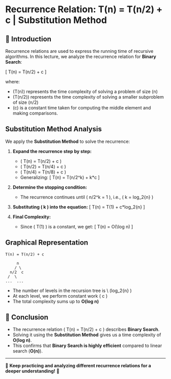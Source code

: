 # **Recurrence Relation: T(n) = T(n/2) + c | Substitution Method** 

## **📌 Introduction**
Recurrence relations are used to express the running time of recursive algorithms. In this lecture, we analyze the recurrence relation for **Binary Search**:

\[ T(n) = T(n/2) + c \]

where:
- \(T(n)\) represents the time complexity of solving a problem of size \(n\)
- \(T(n/2)\) represents the time complexity of solving a smaller subproblem of size \(n/2\)
- \(c\) is a constant time taken for computing the middle element and making comparisons.

## **Substitution Method Analysis**
We apply the **Substitution Method** to solve the recurrence:

1. **Expand the recurrence step by step:**
   - \( T(n) = T(n/2) + c \)
   - \( T(n/2) = T(n/4) + c \)
   - \( T(n/4) = T(n/8) + c \)
   - Generalizing:
     \[ T(n) = T(n/2^k) + k*c \]

2. **Determine the stopping condition:**
   - The recurrence continues until \( n/2^k = 1 \), i.e., \( k = log_2{n} \)

3. **Substituting \( k \) into the equation:**
   \[ T(n) = T(1) + c*log_2{n} \]

4. **Final Complexity:**
   - Since \( T(1) \) is a constant, we get:
     \[ T(n) = O(\log n) \]

## **Graphical Representation**
```
T(n) = T(n/2) + c

     n
    / \
  n/2  c
 /  \
...  ...
```
- The number of levels in the recursion tree is \ (log_2{n} \)
- At each level, we perform constant work \( c \)
- The total complexity sums up to **O(log n)**

## **📌 Conclusion**
- The recurrence relation \( T(n) = T(n/2) + c \) describes **Binary Search**.
- Solving it using the **Substitution Method** gives us a time complexity of **O(log n)**.
- This confirms that **Binary Search is highly efficient** compared to linear search (**O(n)**).

---
📌 **Keep practicing and analyzing different recurrence relations for a deeper understanding!** 🚀


